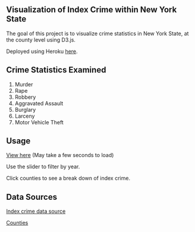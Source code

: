 ## Visualization of Index Crime within New York State
The goal of this project is to visualize crime statistics in New York State, at the county level using D3.js.

Deployed using Heroku [here](https://peaceful-earth-47469.herokuapp.com/).

## Crime Statistics Examined
1. Murder
2. Rape
3. Robbery
4. Aggravated Assault
5. Burglary
6. Larceny
7. Motor Vehicle Theft

## Usage
[View here](https://peaceful-earth-47469.herokuapp.com/) (May take a few seconds to load)

Use the slider to filter by year.

Click counties to see a break down of index crime.

## Data Sources
[Index crime data source](https://data.ny.gov/Public-Safety/Index-Crimes-by-County-and-Agency-Beginning-1990/ca8h-8gjq)

[Counties](https://raw.githubusercontent.com/AndrewTruett/datasets/master/counties.json)


